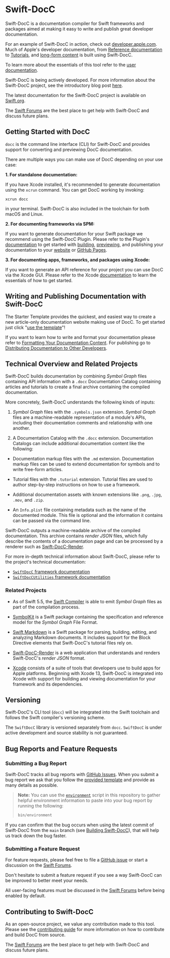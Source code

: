 # Swift-DocC

Swift-DocC is a documentation compiler for Swift frameworks and packages aimed 
at making it easy to write and publish great developer documentation.

For an example of Swift-DocC in action, check out 
[developer.apple.com](https://developer.apple.com/documentation).
Much of Apple's developer documentation,
from [Reference documentation](https://developer.apple.com/documentation/GroupActivities)
to [Tutorials](https://developer.apple.com/tutorials/swiftui),
and [long-form content](https://docs.swift.org/swift-book/documentation/the-swift-programming-language/)
is built using Swift-DocC.

To learn more about the essentials of this tool 
refer to the
[user documentation](https://www.swift.org/documentation/docc).

Swift-DocC is being actively developed. For more information about the
Swift-DocC project, see the introductory blog post
[here](https://swift.org/blog/swift-docc/).

The latest documentation for the Swift-DocC project is available
on [Swift.org](https://swift.org/documentation/docc).

The [Swift Forums](https://forums.swift.org/c/development/swift-docc) are
the best place to get help with Swift-DocC and discuss future plans.

## Getting Started with DocC

`docc` is the command line interface (CLI) for Swift-DocC and provides
support for converting and previewing DocC documentation.

There are multiple ways you can make use of DocC depending on your use case:

**1. For standalone documentation:**

If you have Xcode installed, it's recommended to generate documentation using the `xcrun` command.
You can get DocC working by invoking:
```
xcrun docc
```
in your terminal.
Swift-DocC is also included in the toolchain for both macOS and Linux.

**2. For documenting frameworks via SPM:**

If you want to generate documentation for your Swift package we recommend using the Swift-DocC Plugin. Please
refer to the Plugin's [documentation](https://apple.github.io/swift-docc-plugin/documentation/swiftdoccplugin/) to get started with 
[building](https://apple.github.io/swift-docc-plugin/documentation/swiftdoccplugin/generating-documentation-for-a-specific-target), [previewing](https://apple.github.io/swift-docc-plugin/documentation/swiftdoccplugin/previewing-documentation),
and publishing your documentation to your [website](https://apple.github.io/swift-docc-plugin/documentation/swiftdoccplugin/generating-documentation-for-hosting-online) or [GitHub Pages](https://apple.github.io/swift-docc-plugin/documentation/swiftdoccplugin/publishing-to-github-pages).

**3. For documenting apps, frameworks, and packages using Xcode:**

If you want to generate an API reference for your project you can use DocC via the Xcode GUI.
Please refer to the Xcode [documentation](https://developer.apple.com/documentation/xcode/documenting-apps-frameworks-and-packages)
to learn the essentials of how to get started.

## Writing and Publishing Documentation with Swift-DocC

The Starter Template provides the quickest, and easiest way to create a new article-only documentation website making use of DocC. 
To get started just click "[use the template](https://github.com/sofiaromorales/DocC-Starter-Template)"!

If you want to learn how to write and format your documentation please refer to
[Formatting Your Documentation Content](https://www.swift.org/documentation/docc/formatting-your-documentation-content).
For publishing go to [Distributing Documentation to Other Developers](https://www.swift.org/documentation/docc/distributing-documentation-to-other-developers).

## Technical Overview and Related Projects

Swift-DocC builds documentation by combining _Symbol Graph_ files containing API information 
with a `.docc` Documentation Catalog containing articles and tutorials
to create a final archive containing the compiled documentation.

More concretely, Swift-DocC understands the following kinds of inputs:

 1. _Symbol Graph_ files with the `.symbols.json` extension.
   _Symbol Graph_ files are a machine-readable representation of a module's APIs, 
   including their documentation comments and relationship with one another.

 2. A Documentation Catalog with the `.docc` extension. 
   Documentation Catalogs can include additional documentation content like the following:
  
   - Documentation markup files with the `.md` extension. Documentation markup files can
    be used to extend documentation for symbols and to write free-form articles.
 
   - Tutorial files with the `.tutorial` extension. Tutorial files are used to author
    step-by-step instructions on how to use a framework.
 
   - Additional documentation assets with known extensions like `.png`, `.jpg`, `.mov`,
    and `.zip`.
 
   - An `Info.plist` file containing metadata such as the name of the documented module. 
    This file is optional and the information it contains can be passed via the command line.

Swift-DocC outputs a machine-readable archive of the compiled documentation.
This archive contains _render JSON_ files, which fully describe the contents
of a documentation page and can be processed by a renderer such as
[Swift-DocC-Render](https://github.com/apple/swift-docc-render).

For more in-depth technical information about Swift-DocC, please refer to the
project's technical documentation:

- [`SwiftDocC` framework documentation](https://apple.github.io/swift-docc/documentation/swiftdocc/)
- [`SwiftDocCUtilities` framework documentation](https://apple.github.io/swift-docc/documentation/swiftdoccutilities/)

### Related Projects

 - As of Swift 5.5, the [Swift Compiler](https://github.com/apple/swift) is able to 
  emit _Symbol Graph_ files as part of the compilation process.
   
 - [SymbolKit](https://github.com/apple/swift-docc-symbolkit) is a Swift package containing
  the specification and reference model for the _Symbol Graph_ File Format.
  
 - [Swift Markdown](https://github.com/apple/swift-markdown) is a 
  Swift package for parsing, building, editing, and analyzing 
  Markdown documents. It includes support for the Block Directive elements
  that Swift-DocC's tutorial files rely on.
   
 - [Swift-DocC-Render](https://github.com/apple/swift-docc-render) 
  is a web application that understands and renders
  Swift-DocC's _render JSON_ format.
   
 - [Xcode](https://developer.apple.com/xcode/) consists of a suite of
  tools that developers use to build apps for Apple platforms.
  Beginning with Xcode 13, Swift-DocC is integrated into Xcode
  with support for building and viewing documentation for your framework and
  its dependencies.

## Versioning

Swift-DocC's CLI tool (`docc`) will be integrated into the Swift toolchain 
and follows the Swift compiler's versioning scheme.

The `SwiftDocC` library is versioned separately from `docc`. `SwiftDocC` is under
active development and source stability is not guaranteed.

## Bug Reports and Feature Requests

### Submitting a Bug Report

Swift-DocC tracks all bug reports with 
[GitHub Issues](https://github.com/apple/swift-docc/issues).
When you submit a bug report we ask that you follow the
[provided template](https://github.com/apple/swift-docc/issues/new?assignees=&labels=bug&template=BUG_REPORT.yml)
and provide as many details as possible.

> **Note:** You can use the [`environment`](bin/environment) script
> in this repository to gather helpful environment information to paste
> into your bug report by running the following:
> 
> ```sh
> bin/environment
> ```

If you can confirm that the bug occurs when using the latest commit of Swift-DocC
from the `main` branch (see [Building Swift-DocC](/CONTRIBUTING.md#building-swift-docc)),
that will help us track down the bug faster.

### Submitting a Feature Request

For feature requests, please feel free to file a
[GitHub issue](https://github.com/apple/swift-docc/issues/new?assignees=&labels=enhancement&template=FEATURE_REQUEST.yml)
or start a discussion on the [Swift Forums](https://forums.swift.org/c/development/swift-docc).

Don't hesitate to submit a feature request if you see a way
Swift-DocC can be improved to better meet your needs.

All user-facing features must be discussed
in the [Swift Forums](https://forums.swift.org/c/development/swift-docc)
before being enabled by default.

## Contributing to Swift-DocC

As an open-source project, we value any contribution made to this tool.
Please see the [contributing guide](/CONTRIBUTING.md) for more information on how to 
contribute and build DocC from source.

The [Swift Forums](https://forums.swift.org/c/development/swift-docc) are
the best place to get help with Swift-DocC and discuss future plans.

<!-- Copyright (c) 2021-2023 Apple Inc and the Swift Project authors. All Rights Reserved. -->
